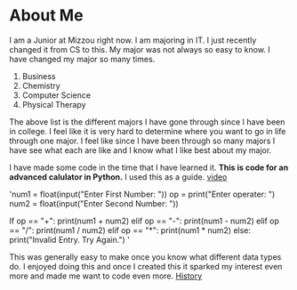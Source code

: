 # About Me

I am a Junior at Mizzou right now. I am majoring in IT. I just recently changed it from CS to this.
My major was not always so easy to know. I have changed my major so many times.

1. Business
2. Chemistry
3. Computer Science
4. Physical Therapy

The above list is the different majors I have gone through since I have been in college. I feel like
it is very hard to determine where you want to go in life through one major. I feel like since I have been
through so many majors I have see what each are like and I know what I like best about my major.

I have made some code in the time that I have learned it.
**This is code for an advanced calulator in Python.** I used this as a guide. [video](https://www.youtube.com/watch?v=62Rbtc5gpsw)

'num1 = float(input("Enter First Number: "))
op = print("Enter operater: ")
num2 = float(input("Enter Second Number: "))

If op == "+":
    print(num1 + num2)
elif op == "-":
    print(num1 - num2)
elif op == "/":
    print(num1 / num2)
elif op == "*":
    print(num1 * num2)
else:
    print("Invalid Entry. Try Again.") '

This was generally easy to make once you know what different data types do.
I enjoyed doing this and once I created this it sparked my interest even more 
and made me want to code even more. 
[History](https://github.com/booker044/final/blob/main/history.md)

